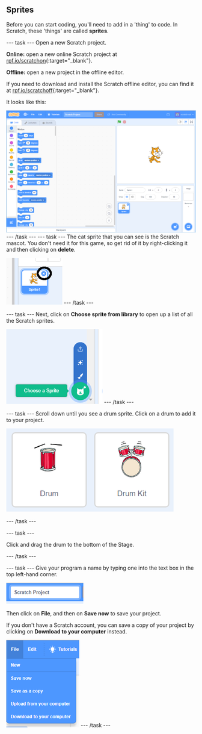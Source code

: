 ## Sprites

Before you can start coding, you'll need to add in a 'thing' to code. In Scratch, these 'things' are called __sprites__.

--- task ---
Open a new Scratch project.

**Online:** open a new online Scratch project at [rpf.io/scratchon](http://rpf.io/scratchon){:target="_blank"}.

**Offline:** open a new project in the offline editor.

If you need to download and install the Scratch offline editor, you can find it at [rpf.io/scratchoff](http://rpf.io/scratchoff){:target="_blank"}.

It looks like this:

![screenshot](images/band-scratch.png)
--- /task ---
--- task ---
The cat sprite that you can see is the Scratch mascot. You don't need it for this game, so get rid of it by right-clicking it and then clicking on **delete**.

![screenshot](images/band-delete-annotated.png)
--- /task ---

--- task ---
Next, click on **Choose sprite from library** to open up a list of all the Scratch sprites.

![screenshot](images/band-sprite-library.png)
--- /task ---

--- task ---
Scroll down until you see a drum sprite. Click on a drum to add it to your project.

![screenshot](images/band-sprite-drum.png)

--- /task ---

--- task ---

Click and drag the drum to the bottom of the Stage.

--- /task ---

--- task ---
Give your program a name by typing one into the text box in the top left-hand corner.

![name](images/band-name.png)

Then click on **File**, and then on **Save now** to save your project.

If you don't have a Scratch account, you can save a copy of your project by clicking on **Download to your computer** instead.

![screenshot](images/band-save.png)
--- /task ---
